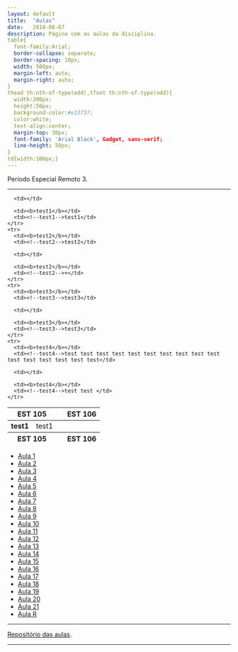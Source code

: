 ```yaml
---
layout: default
title:  "Aulas"
date:   2018-08-07
description: Página com as aulas da disciplina.
table{
  font-family:Arial;
  border-collapse: separate;
  border-spacing: 10px;
  width: 500px;
  margin-left: auto;
  margin-right: auto;
}
thead th:nth-of-type(odd),tfoot th:nth-of-type(odd){
  width:200px;
  height:50px;
  background-color:#e13737;
  color:white;
  text-align:center;
  margin-top: 30px;
  font-family: 'Arial Black', Gadget, sans-serif;
  line-height: 50px;
}
td{width:100px;}
---
```


<p class="intro">Período Especial Remoto 3.</p>

---


<table>
  <colgroup>
    <col><col><col><col><col>
  </colgroup>
  <thead>
    <tr>
      <th colspan="2">EST 105</th>
      <th colspan="1"></th>
      <th colspan="2">EST 106</th>
    </tr>
  </thead>
  <tfoot>
    <tr>
      <th colspan="2">EST 105</th>
      <th colspan="1"></th>
      <th colspan="2">EST 106</th>
    </tr>
  </tfoot>
  <tbody>
    <tr>
      <td><b>test1</b></td>
      <td><!--test1-->test1</td>
      
      <td></td>
      
      <td><b>test1</b></td>
      <td><!--test1-->test1</td>
    </tr>
    <tr>
      <td><b>test2</b></td>
      <td><!--test2-->test2</td>
      
      <td></td>
      
      <td><b>test2</b></td>
      <td><!--test2-->+</td>
    </tr>
    <tr>
      <td><b>test3</b></td>
      <td><!--test3-->test3</td>
      
      <td></td>
      
      <td><b>test3</b></td>
      <td><!--test3-->test3</td>
    </tr>
    <tr>
      <td><b>test4</b></td>
      <td><!--test4-->test test test test test test test test test test test test test test test test</td>
      
      <td></td>
      
      <td><b>test4</b></td>
      <td><!--test4-->test test </td>
    </tr>        
  </tbody>
</table>




* [Aula 1][aula1] 
* [Aula 2][aula2]
* [Aula 3][aula3]
* [Aula 4][aula4]
* [Aula 5][aula5]
* [Aula 6][aula6]
* [Aula 7][aula7]
* [Aula 8][aula8]
* [Aula 9][aula9]
* [Aula 10][aula10]
* [Aula 11][aula11]
* [Aula 12][aula12]
* [Aula 13][aula13]
* [Aula 14][aula14]
* [Aula 15][aula15]
* [Aula 16][aula16]
* [Aula 17][aula17]
* [Aula 18][aula18]
* [Aula 19][aula19]
* [Aula 20][aula20]
* [Aula 21][aula21]
* [Aula R][aulaR]

<!--

* [Somatorios][aula2] 




* [Aula 12][aula12]
* [Aula 13][aula13]
* [Aula 14][aula14]

-->
---

[Repositório das aulas][maf105-gh].

---

[maf105-gh]:https://github.com/maf105
[aula1]:    https://raw.githack.com/maf105/maf105.github.io/master/Aulas_MAF105/Aula1/Aula1.pdf
[aula2]:    https://raw.githack.com/maf105/maf105.github.io/master/Aulas_MAF105/Aula2/Aula2.pdf
[aula3]:    https://raw.githack.com/maf105/maf105.github.io/master/Aulas_MAF105/Aula3/Aula3.pdf
[aula4]:    https://raw.githack.com/maf105/maf105.github.io/master/Aulas_MAF105/Aula4/Aula4.pdf
[aula5]:    https://raw.githack.com/maf105/maf105.github.io/master/Aulas_MAF105/Aula5/Aula5.pdf
[aula6]:    https://raw.githack.com/maf105/maf105.github.io/master/Aulas_MAF105/Aula6/Aula6.pdf
[aula7]:    https://raw.githack.com/maf105/maf105.github.io/master/Aulas_MAF105/Aula7/Aula7.pdf
[aula8]:    https://raw.githack.com/maf105/maf105.github.io/master/Aulas_MAF105/Aula8/Aula8.pdf
[aula9]:    https://raw.githack.com/maf105/maf105.github.io/master/Aulas_MAF105/Aula9/Aula9.pdf
[aula10]:   https://raw.githack.com/maf105/maf105.github.io/master/Aulas_MAF105/Aula10/Aula10.pdf
[aula11]:   https://raw.githack.com/maf105/maf105.github.io/master/Aulas_MAF105/Aula11/Aula11.pdf
[aula12]:    https://raw.githack.com/maf105/maf105.github.io/master/Aulas_MAF105/Aula12/Aula12.pdf
[aula13]:    https://raw.githack.com/maf105/maf105.github.io/master/Aulas_MAF105/Aula13/Aula13.pdf
[aula14]:    https://raw.githack.com/maf105/maf105.github.io/master/Aulas_MAF105/Aula14/Aula14.pdf
[aula15]:    https://raw.githack.com/maf105/maf105.github.io/master/Aulas_MAF105/Aula4/Aula15.pdf
[aula16]:    https://raw.githack.com/maf105/maf105.github.io/master/Aulas_MAF105/Aula16/Aula16.pdf
[aula17]:    https://raw.githack.com/maf105/maf105.github.io/master/Aulas_MAF105/Aula17/Aula17.pdf
[aula18]:    https://raw.githack.com/maf105/maf105.github.io/master/Aulas_MAF105/Aula18/Aula18.pdf
[aula19]:    https://raw.githack.com/maf105/maf105.github.io/master/Aulas_MAF105/Aula19/Aula19.pdf
[aula20]:   https://raw.githack.com/maf105/maf105.github.io/master/Aulas_MAF105/Aula20/Aula20.pdf
[aula21]:    https://raw.githack.com/maf105/maf105.github.io/master/Aulas_MAF105/Aula21/Aula21.pdf

[aulaR]:   https://raw.githack.com/maf105/maf105.github.io/master/Aulas_MAF105/Curso_R/Aula1_Slidy.html



<!--


[aula12]:   https://raw.githack.com/maf105/maf105.github.io/master/Aulas_MAF105/Aula12/Aula12.pdf
[aula13]:   https://raw.githack.com/maf105/maf105.github.io/master/Aulas_MAF105/Aula13/Aula13.pdf
[aula14]:   https://raw.githack.com/maf105/maf105.github.io/master/Aulas_MAF105/Aula14/qui_quad.pdf

-->

